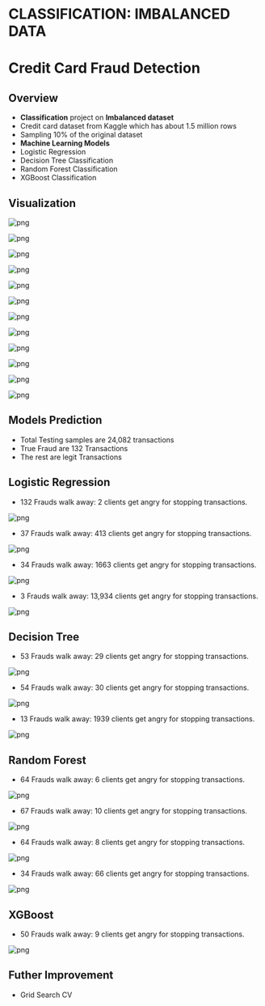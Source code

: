 # CLASSIFICATION: IMBALANCED DATA 

# Credit Card Fraud Detection

## Overview

* **Classification** project on **Imbalanced dataset**
* Credit card dataset from Kaggle which has about 1.5 million rows
* Sampling 10% of the original dataset
* **Machine Learning Models** 
* Logistic Regression 
* Decision Tree Classification
* Random Forest Classification
* XGBoost Classification


## Visualization

![png](images/fraud1_category_most_use.png)

![png](images/fraud0_category_most_use.png)

![png](images/fraud1_across_states.png)

![png](images/fraud1_top10_states.png)

![png](images/states_fraud_distribution.png)

![png](images/states_fraud_distribution2.png)

![png](images/amount_boxplot.png)

![png](images/fraud1_transaction_date_amt.png)



![png](images/fraud1_merchants_most_use.png)

![png](images/merchants_latitude_longtitude.png)

![png](images/card_holders_latitude_longtitude.png)

![png](images/card_holder_age.png)

## Models Prediction
* Total Testing samples are 24,082 transactions
* True Fraud are 132 Transactions
* The rest are legit Transactions


## Logistic Regression
* 132 Frauds walk away: 2 clients get angry for stopping transactions.

![png](images/logistic_regression_base.png)

* 37 Frauds walk away: 413 clients get angry for stopping transactions.

![png](images/logistic_regression_weight1.png)

* 34 Frauds walk away: 1663 clients get angry for stopping transactions.

![png](images/logistic_regression_weight2.png)

* 3 Frauds walk away: 13,934 clients get angry for stopping transactions.

![png](images/logistic_regression_gridcv.png)


## Decision Tree

* 53 Frauds walk away: 29 clients get angry for stopping transactions.

![png](images/decision_tree_base.png)

* 54 Frauds walk away: 30 clients get angry for stopping transactions.

![png](images/decision_tree_balanced.png)

* 13 Frauds walk away: 1939 clients get angry for stopping transactions.

![png](images/decision_tree_balanced_maxdepth.png)


## Random Forest

* 64 Frauds walk away: 6 clients get angry for stopping transactions.

![png](images/random_forest_base.png)

* 67 Frauds walk away: 10 clients get angry for stopping transactions.

![png](images/random_forest1.png)

* 64 Frauds walk away: 8 clients get angry for stopping transactions.

![png](images/random_forest2.png)

* 34 Frauds walk away: 66 clients get angry for stopping transactions.

![png](images/random_forest2_gridcv.png)


## XGBoost

* 50 Frauds walk away: 9 clients get angry for stopping transactions.

![png](images/xgboost_base.png)



## Futher Improvement
- Grid Search CV


